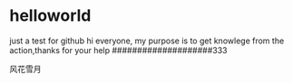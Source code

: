 # helloworld
just a test for github
hi everyone,
my purpose is to get knowlege from the action,thanks for your help 
####################333


风花雪月 

